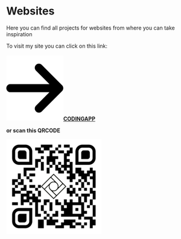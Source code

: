# Websites
Here you can find all projects for websites from where you can take inspiration

To visit my site you can click on this link:
<br>
<br>
<img src="images/Arrow/arrow-right-solid.svg" style="width: 30%;"><a href="https://codingapp.net/"><strong>CODINGAPP<strong></a>
<br>
<p>or scan this QRCODE</p>
<img src="images/QRCode/qr-code.png" style="width: 50%;">


